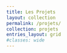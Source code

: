 ```yaml
---
title: Les Projets
layout: collection
permalink: /projets/
collection: projets
entries_layout: grid
#classes: wide
---
```

